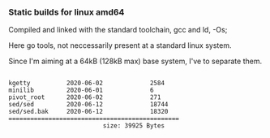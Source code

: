 ### Static builds for linux amd64

Compiled and linked with the standard toolchain, gcc and ld,  -Os;

Here go tools, not neccessarily present at a standard linux system.

Since I'm aiming at a 64kB (128kB max) base system, I've to separate them.


```
                             
kgetty          2020-06-02             2584
minilib         2020-06-01             6
pivot_root      2020-06-02             271
sed/sed         2020-06-12             18744
sed/sed.bak     2020-06-12             18320
===============================================
                          size: 39925 Bytes
```
